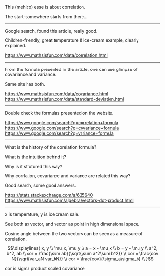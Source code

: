 This (mehico) esse is about correlation.

The start-somewhere starts from there...

---

Google search, found this article, really good.

Children-friendly, great temperature & ice-cream example, clearly explained.

https://www.mathsisfun.com/data/correlation.html

---

From the formula presented in the article,
one can see glimpse of covariance and variance.

Same site has both.

https://www.mathsisfun.com/data/covariance.html
https://www.mathsisfun.com/data/standard-deviation.html

---

Double check the formulas presented on the website.

https://www.google.com/search?q=correlation+formula
https://www.google.com/search?q=covariance+formula
https://www.google.com/search?q=variance+formula

---

What is the history of the corelation formula?

What is the intuition behind it?

Why is it strutured this way?

Why corrlation, covariance and variance
are related this way?

Good search, some good answers.

https://stats.stackexchange.com/a/635640
https://www.mathsisfun.com/algebra/vectors-dot-product.html

---

x is temperature,
y is ice cream sale.

See both as vector,
and vector as point
in high dimensional space.

Cosine angle between 
the two vectors
can be seen as
a measure of corelation.


```math
\displaylines{
x, y \\
\mu_x, \mu_y \\
a = x - \mu_x \\
b = y - \mu_y \\
a^2, b^2, ab \\
cor = \frac{\sum ab}{\sqrt{\sum a^2\sum b^2}} \\
cor = \frac{cov N}{\sqrt{var_aN var_bN}} \\
cor = \frac{cov}{\sigma_a\sigma_b} \\

}
```

cor is sigma product scaled covariance 
